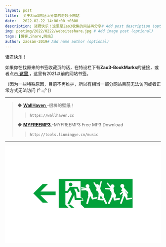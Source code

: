 ```yaml
---
layout: post
title:  关于Zao3网址上分享的奇妙小网站
date:   2022-02-22 14:00:00 +0300
description: 诸君快乐！这里是Zao3收集的网站再分享# Add post description (optional)
img: postimg/2022/0222/websiteshare.jpg # Add image post (optional)
tags: [博客,Share,网站]
author: zaosan-2019# Add name author (optional)
---
```

诸君快乐！

如果你在找原来的书签收藏页的话，在特设栏下有**Zao3-BookMarks**的链接，或者点击[ **这里** ](https://zaosan.rthe.xyz)，这里有2021以前的网站书签。  

（因为一些特殊原因，目前不再维护，所以有相当一部分网站目前无法访问或者正常方式无法访问 (º﹃º )）


***

>
> ◆ [ **WallHaven** ](https://wallhaven.cc)-很棒的壁纸！
>
> >`https://wallhaven.cc`
>
>
> ◆ [ **MYFREEMP3** ](https://tools.liumingye.cn/music)-MYFREEMP3 Free MP3 Download
>
> >`http://tools.liumingye.cn/music`
>
>

***

<link
  rel="stylesheet"
  href="https://cdn.jsdelivr.net/gh/Dreamer-Paul/Pio@2.4/static/pio.min.css"
/>
<script
  defer="defer"
  src="https://cdn.jsdelivr.net/gh/Dreamer-Paul/Pio@2.4/static/l2d.min.js"
></script>
<script
  defer="defer"
  src="https://cdn.jsdelivr.net/gh/Dreamer-Paul/Pio@2.4/static/pio.min.js"
  onload='
    if (screen.width > screen.height)
    {
      let pio_container = document.createElement("div");
      pio_container.classList.add("pio-container");
      pio_container.classList.add("right");
      document.body.insertAdjacentElement("beforeend", pio_container);
      let pio_action = document.createElement("div");
      pio_action.classList.add("pio-action");
      pio_container.insertAdjacentElement("beforeend", pio_action);
      let pio_canvas = document.createElement("canvas");
      pio_canvas.id = "pio";
      pio_canvas.style.width = "14rem";
      pio_canvas.width = "600";
      pio_canvas.height = "800";
      pio_container.insertAdjacentElement("beforeend", pio_canvas);
      let pio = new Paul_Pio({
        "mode": "draggable",
        "hidden": true,
        "content": {
          "skin": ["要换成我的朋友吗？", "让她放个假吧~"],
          "custom": [{
            "selector": "a",
            "type": "link",
          }, {
            "selector": ".sidebar-toggle",
            "text": "打开侧边栏叭~"
          }, {
            "selector": ".effect-info",
            "text": "哇，你发现了什么！"
          }, {
            "selector": "#sidebar-search-input",
            "text": "想搜索什么呢？很多干货哦！"
          }, {
            "selector": "#toc",
            "text": "这是目录~"
          }, {
            "selector": ".page-title",
            "text": "这是标题~"
          }, {
            "selector": ".v",
            "text": "评论没有审核，要对自己的发言负责哦~"
          }]
        },
        "model": [
          "https:\/\/cdn.jsdelivr.net/gh/imuncle/live2d/model/33/model.2018.bls-winter.json",
          "https:\/\/cdn.jsdelivr.net/gh/imuncle/live2d/model/platelet-2/model.json",
          "https:\/\/cdn.jsdelivr.net/gh/imuncle/live2d/model/xiaomai/xiaomai.model.json",
          "https:\/\/cdn.jsdelivr.net/gh/imuncle/live2d/model/mashiro/seifuku.model.json",
          "https:\/\/cdn.jsdelivr.net/gh/imuncle/live2d/model/seele/model.json",
          "https:\/\/cdn.jsdelivr.net/gh/imuncle/live2d/model/Violet/14.json",
          "https:\/\/cdn.jsdelivr.net/gh/xiaoski/live2d_models_collection/Kobayaxi/Kobayaxi.model.json",
          "https:\/\/cdn.jsdelivr.net/gh/xiaoski/live2d_models_collection/mikoto/mikoto.model.json",
          "https:\/\/cdn.jsdelivr.net/gh/xiaoski/live2d_models_collection/uiharu/uiharu.model.json"]
      });
    }'
></script>

![termux](/assets/img/postimg/2022/0222/websitesharefooter.jpg)
